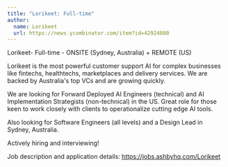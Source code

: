 ```yaml
---
title: "Lorikeet: Full-time"
author:
  name: Lorikeet
  url: https://news.ycombinator.com/item?id=42924800
---
```

Lorikeet- Full-time - ONSITE (Sydney, Australia) + REMOTE (US)

Lorikeet is the most powerful customer support AI for complex businesses like fintechs, healthtechs, marketplaces and delivery services. We are backed by Australia&#x27;s top VCs and are growing quickly.

We are looking for Forward Deployed AI Engineers (technical) and AI Implementation Strategists (non-technical) in the US. Great role for those keen to work closely with clients to operationalize cutting edge AI tools.

Also looking for Software Engineers (all levels) and a Design Lead in Sydney, Australia.

Actively hiring and interviewing!

Job description and application details: <a href="https:&#x2F;&#x2F;jobs.ashbyhq.com&#x2F;Lorikeet" rel="nofollow">https:&#x2F;&#x2F;jobs.ashbyhq.com&#x2F;Lorikeet</a>
<JobApplication />
